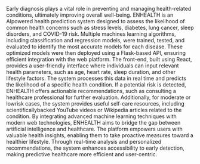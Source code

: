 Early diagnosis plays a vital role in preventing and managing health-related 
conditions, ultimately improving overall well-being. ENHEALTH is an AIpowered health prediction system designed to assess the likelihood of common 
health concerns such as stress levels, diabetes, lung cancer, sleep disorders, and 
COVID-19 risk. Multiple machines learning algorithms, including classification 
and regression models, were trained, tested, and evaluated to identify the most 
accurate models for each disease. These optimized models were then deployed 
using a Flask-based API, ensuring efficient integration with the web platform. 
The front-end, built using React, provides a user-friendly interface where 
individuals can input relevant health parameters, such as age, heart rate, sleep 
duration, and other lifestyle factors. The system processes this data in real time 
and predicts the likelihood of a specific health condition. If a potential risk is 
detected, ENHEALTH offers actionable recommendations, such as consulting a 
healthcare professional for further evaluation. Additionally, for moderate or lowrisk cases, the system provides useful self-care resources, including scientificallybacked YouTube videos or Wikipedia articles related to the condition. 
By integrating advanced machine learning techniques with modern web 
technologies, ENHEALTH aims to bridge the gap between artificial intelligence 
and healthcare. The platform empowers users with valuable health insights, 
enabling them to take proactive measures toward a healthier lifestyle. Through 
real-time analysis and personalized recommendations, the system enhances 
accessibility to early detection, making predictive healthcare more efficient and 
user-centric.
